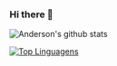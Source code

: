 ### Hi there 👋

<!--
**lima-anderson/lima-anderson** is a ✨ _special_ ✨ repository because its `README.md` (this file) appears on your GitHub profile.

Here are some ideas to get you started:

- 🔭 I’m currently working on ...
- 🌱 I’m currently learning ...
- 👯 I’m looking to collaborate on ...
- 🤔 I’m looking for help with ...
- 💬 Ask me about ...
- 📫 How to reach me: ...
- 😄 Pronouns: ...
- ⚡ Fun fact: ...
-->

![Anderson's github stats](https://github-readme-stats.vercel.app/api?username=lima-anderson&show_icons=true&theme=dracula&bg_color=DEG,COLOR1)

[![Top Linguagens](https://github-readme-stats.vercel.app/api/top-langs/?username=lima-anderson&layout=compact&theme=dracula)](https://github.com/anuraghazra/github-readme-stats)
